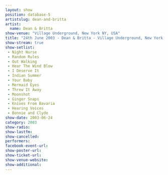 ```yaml
---
layout: show
position: database-5
artistslug: dean-and-britta
artist:
  name: Dean & Britta
show-venue: "Village Underground, New York NY, USA"
title: "24th June 2003 - Dean & Britta - Village Underground, New York NY, USA"
show-stream: true
show-setlist: 
 - Night Nurse
 - Random Rules
 - Out Walking
 - Hear The Wind Blow
 - I Deserve It
 - Indian Summer
 - Your Baby
 - Mermaid Eyes
 - Threw It Away
 - Moonshot
 - Ginger Snaps
 - Knives From Bavaria
 - Hearing Voices
 - Bonnie and Clyde
show-date: 2003-06-24
category: 2003
show-radio: 
show-lastfm: 
show-cancelled: 
performers: 
facebook-event-url: 
show-poster-url: 
show-ticket-url: 
show-venue-website: 
show-additional: 
---
```


